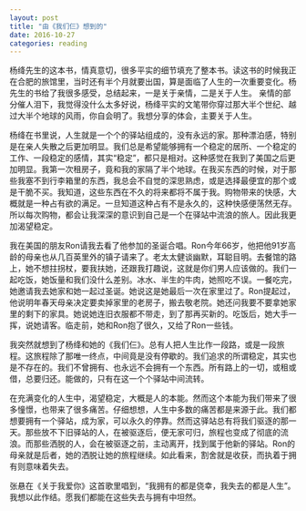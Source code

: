 ```yaml
---
layout: post
title: "由《我们仨》想到的"
date: 2016-10-27
categories: reading
---
```


杨绛先生的这本书，情真意切，很多平实的细节填充了整本书。读这书的时候我正在合肥的旅馆里，当时还有半个月就要出国，算是面临了人生的一次重要变化。杨先生的书给了我很多感受，总结起来，一是关于亲情，二是关于人生。 亲情的部分催人泪下，我觉得没什么太多好说，杨绛平实的文笔带你穿过那大半个世纪、越过大半个地球的风雨，你自会明了。我想分享的体会，主要关于人生。

杨绛在书里说，人生就是一个个的驿站组成的，没有永远的家。那种漂泊感，特别是在亲人失散之后更加明显。我们总是希望能够拥有一个稳定的居所、一个稳定的工作、一段稳定的感情，其实“稳定”，都只是相对。这种感觉在我到了美国之后更加明显。我第一次租房子，竟和我的家隔了半个地球。在我买东西的时候，对于那些我塞不到行李箱里的东西，我总会不自觉的深思熟虑，或是选择最便宜的那个或是干脆不买。我知道，这些东西在不久的将来都将不属于我。购物带来的快感，大概就是一种占有欲的满足。一旦知道这种占有不是永久的，这种快感便荡然无存。所以每次购物，都会让我深深的意识到自己是一个在驿站中流浪的旅人。因此我更加渴望稳定。

我在美国的朋友Ron请我去看了他参加的圣诞合唱。Ron今年66岁，他把他91岁高龄的母亲也从几百英里外的镇子请来了。老太太健谈幽默，耳聪目明。去餐馆的路上，她不想拄拐杖，要我扶她，还跟我打趣说，这就是你们男人应该做的。我们一起吃饭，她饭量和我们没什么差别。冰水、半生的牛肉，她照吃不误。一餐吃完，她邀请我去她家和她一起过圣诞。她说这是她最后一次在家里过了。Ron提起过，他说明年春天母亲决定要卖掉家里的老房子，搬去敬老院。她还问我要不要拿她家里的剩下的家具。她说她连旧衣服都不带走，到了那再买新的。吃饭后，她大手一挥，说她请客。临走前，她和Ron抱了很久，又给了Ron一些钱。

我突然就想到了杨绛和她的《我们仨》。总有人把人生比作一段路，或是一段旅程。这旅程除了那唯一终点，中间竟是没有停歇的。我们追求的所谓稳定，其实也是不存在的。我们不曾拥有、也永远不会拥有一个东西。所有路上的一切，或租或借，总要归还。能做的，只有在这一个个驿站中间流转。

在充满变化的人生中，渴望稳定，大概是人的本能。然而这个本能为我们带来了很多憧憬，也带来了很多痛苦。仔细想想，人生中多数的痛苦都是来源于此。我们都想要拥有一个驿站，成为家，可以永久的停靠。然而这驿站总有将我们驱逐的那一天。那些放不下旧驿站的人，在被驱逐后，便无家可归，旅程也变成了彻底的流浪。而那些洒脱的人，会在被驱逐之前，主动离开，找到属于他新的驿站。Ron的母亲就是后者，她的洒脱让她的旅程继续。如此看来，割舍就是收获，而执着于拥有则意味着失去。

张悬在《关于我爱你》这首歌里唱到，“我拥有的都是侥幸，我失去的都是人生”。我想以此作结。愿我们都能在这些失去与拥有中坦然。

